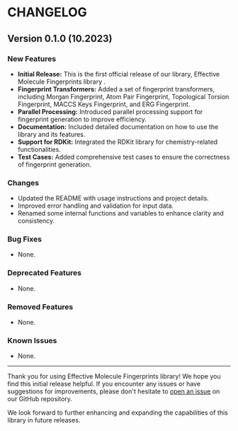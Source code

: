 # CHANGELOG

## Version 0.1.0 (10.2023)

### New Features

- **Initial Release:** This is the first official release of our library, Effective Molecule Fingerprints library
.
- **Fingerprint Transformers:** Added a set of fingerprint transformers, including Morgan Fingerprint, Atom Pair Fingerprint, Topological Torsion Fingerprint, MACCS Keys Fingerprint, and ERG Fingerprint.
- **Parallel Processing:** Introduced parallel processing support for fingerprint generation to improve efficiency.
- **Documentation:** Included detailed documentation on how to use the library and its features.
- **Support for RDKit:** Integrated the RDKit library for chemistry-related functionalities.
- **Test Cases:** Added comprehensive test cases to ensure the correctness of fingerprint generation.

### Changes

- Updated the README with usage instructions and project details.
- Improved error handling and validation for input data.
- Renamed some internal functions and variables to enhance clarity and consistency.

### Bug Fixes

- None.

### Deprecated Features

- None.

### Removed Features

- None.

### Known Issues

- None.
---

Thank you for using Effective Molecule Fingerprints library! We hope you find this initial release helpful. If you encounter any issues or have suggestions for improvements, please don't hesitate to [open an issue](https://github.com/Arch4ngel21/emf/issues) on our GitHub repository.

We look forward to further enhancing and expanding the capabilities of this library in future releases.
